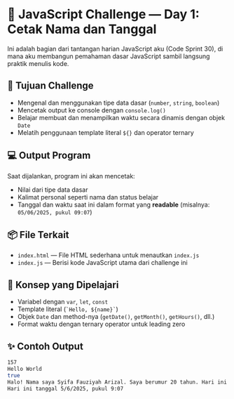 # 🧪 JavaScript Challenge — Day 1: Cetak Nama dan Tanggal

Ini adalah bagian dari tantangan harian JavaScript aku (Code Sprint 30), di mana aku membangun pemahaman dasar JavaScript sambil langsung praktik menulis kode.

## 🎯 Tujuan Challenge

- Mengenal dan menggunakan tipe data dasar (`number`, `string`, `boolean`)
- Mencetak output ke console dengan `console.log()`
- Belajar membuat dan menampilkan waktu secara dinamis dengan objek `Date`
- Melatih penggunaan template literal `${}` dan operator ternary

## 💻 Output Program

Saat dijalankan, program ini akan mencetak:
- Nilai dari tipe data dasar
- Kalimat personal seperti nama dan status belajar
- Tanggal dan waktu saat ini dalam format yang **readable** (misalnya: `05/06/2025, pukul 09:07`)

## 📦 File Terkait

- `index.html` — File HTML sederhana untuk menautkan `index.js`
- `index.js` — Berisi kode JavaScript utama dari challenge ini

## 🧠 Konsep yang Dipelajari

- Variabel dengan `var`, `let`, `const`
- Template literal (`` `Hello, ${name}` ``)
- Objek `Date` dan method-nya (`getDate()`, `getMonth()`, `getHours()`, dll.)
- Format waktu dengan ternary operator untuk leading zero

## ✨ Contoh Output

```bash
157
Hello World
true
Halo! Nama saya Syifa Fauziyah Arizal. Saya berumur 20 tahun. Hari ini saya sedang belajar JavaScript
Hari ini tanggal 5/6/2025, pukul 9:07

